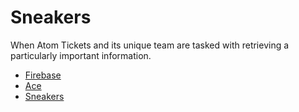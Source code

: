 # Sneakers #

When Atom Tickets and its unique team are tasked with retrieving a particularly important information.

* [Firebase](https://sneakers-688b6.firebaseio.com/)
* [Ace](https://ace.c9.io/)
* [Sneakers](http://www.imdb.com/title/tt0105435/)